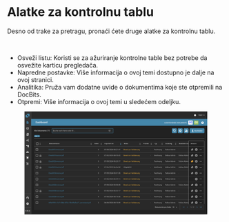 # Alatke za kontrolnu tablu

Desno od trake za pretragu, pronaći ćete druge alatke za kontrolnu tablu.

<figure><img src="https://lh7-us.googleusercontent.com/QJpUDLYSPYvsgwyxSkaOZr5w4mdqYbWeRSckuLSbJXkgPccyFzvVK9q5p-bjXlR-q69KVZ2o--XZQGH_nCU90Sj7RNuyC1g-hJYWZRpxxILYeaTpw4afrjbdM8iatt2plPde_QtFuz7JSV1NtunRSiw" alt="" width="375"><figcaption></figcaption></figure>

* Osveži listu: Koristi se za ažuriranje kontrolne table bez potrebe da osvežite karticu pregledača.
* Napredne postavke: Više informacija o ovoj temi dostupno je dalje na ovoj stranici.
* Analitika: Pruža vam dodatne uvide o dokumentima koje ste otpremili na DocBits.
* Otpremi: Više informacija o ovoj temi u sledećem odeljku.

<figure><img src="../../.gitbook/assets/Bildschirmfoto 2024-05-07 um 22.00.32.png" alt=""><figcaption></figcaption></figure>
